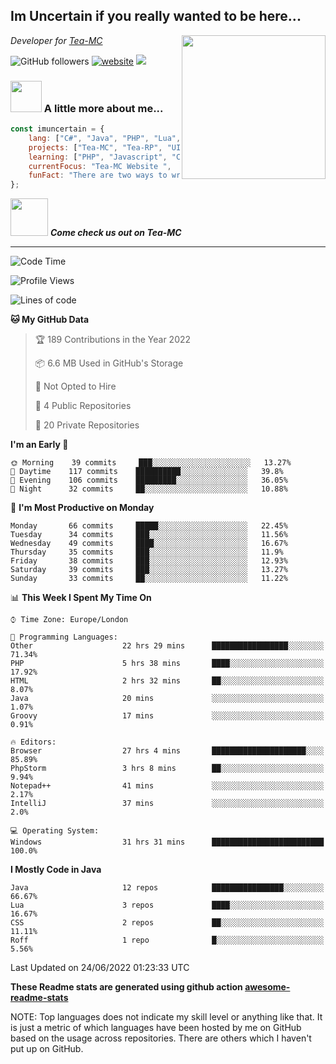 <h2>Im Uncertain if you really wanted to be here...</h2>
<img align='right' src="https://media.giphy.com/media/M9gbBd9nbDrOTu1Mqx/giphy.gif" width="230">
<p><em>Developer for <a href="https://tea-mc.com/">Tea-MC
</a>
</em></p>

![GitHub followers](https://img.shields.io/github/followers/imuncertain?label=Follow&style=social)
[![website](https://img.shields.io/badge/Website-46a2f1.svg?&style=flat-square&logo=Google-Chrome&logoColor=white&link=https://anmolsingh.me/)](https://tea-mc.com/)
![](https://visitor-badge.glitch.me/badge?page_id=imuncertain.imuncertain)

### <img src="https://clipartix.com/wp-content/uploads/2018/03/thinking-gif-2018-36.gif" width="50"> A little more about me...  

```javascript
const imuncertain = {
    lang: ["C#", "Java", "PHP", "Lua", "Javascript"],
    projects: ["Tea-MC", "Tea-RP", "UINC", "Life"],
    learning: ["PHP", "Javascript", "CSS"],
    currentFocus: "Tea-MC Website ",
    funFact: "There are two ways to write error-free programs; only the third one works"
};
```

<img src="https://tea-mc.com//assets/imgs/logo.png" width="60"> <em><b>Come check us out on Tea-MC</b></em>

---
<!--START_SECTION:waka-->
![Code Time](http://img.shields.io/badge/Code%20Time-42%20hrs%2043%20mins-blue)

![Profile Views](http://img.shields.io/badge/Profile%20Views-35-blue)

![Lines of code](https://img.shields.io/badge/From%20Hello%20World%20I%27ve%20Written-2%20Million%20lines%20of%20code-blue)

**🐱 My GitHub Data** 

> 🏆 189 Contributions in the Year 2022
 > 
> 📦 6.6 MB Used in GitHub's Storage 
 > 
> 🚫 Not Opted to Hire
 > 
> 📜 4 Public Repositories 
 > 
> 🔑 20 Private Repositories  
 > 
**I'm an Early 🐤** 

```text
🌞 Morning    39 commits     ███░░░░░░░░░░░░░░░░░░░░░░   13.27% 
🌆 Daytime    117 commits    ██████████░░░░░░░░░░░░░░░   39.8% 
🌃 Evening    106 commits    █████████░░░░░░░░░░░░░░░░   36.05% 
🌙 Night      32 commits     ██░░░░░░░░░░░░░░░░░░░░░░░   10.88%

```
📅 **I'm Most Productive on Monday** 

```text
Monday       66 commits     █████░░░░░░░░░░░░░░░░░░░░   22.45% 
Tuesday      34 commits     ███░░░░░░░░░░░░░░░░░░░░░░   11.56% 
Wednesday    49 commits     ████░░░░░░░░░░░░░░░░░░░░░   16.67% 
Thursday     35 commits     ███░░░░░░░░░░░░░░░░░░░░░░   11.9% 
Friday       38 commits     ███░░░░░░░░░░░░░░░░░░░░░░   12.93% 
Saturday     39 commits     ███░░░░░░░░░░░░░░░░░░░░░░   13.27% 
Sunday       33 commits     ██░░░░░░░░░░░░░░░░░░░░░░░   11.22%

```


📊 **This Week I Spent My Time On** 

```text
⌚︎ Time Zone: Europe/London

💬 Programming Languages: 
Other                    22 hrs 29 mins      █████████████████░░░░░░░░   71.34% 
PHP                      5 hrs 38 mins       ████░░░░░░░░░░░░░░░░░░░░░   17.92% 
HTML                     2 hrs 32 mins       ██░░░░░░░░░░░░░░░░░░░░░░░   8.07% 
Java                     20 mins             ░░░░░░░░░░░░░░░░░░░░░░░░░   1.07% 
Groovy                   17 mins             ░░░░░░░░░░░░░░░░░░░░░░░░░   0.91%

🔥 Editors: 
Browser                  27 hrs 4 mins       █████████████████████░░░░   85.89% 
PhpStorm                 3 hrs 8 mins        ██░░░░░░░░░░░░░░░░░░░░░░░   9.94% 
Notepad++                41 mins             ░░░░░░░░░░░░░░░░░░░░░░░░░   2.17% 
IntelliJ                 37 mins             ░░░░░░░░░░░░░░░░░░░░░░░░░   2.0%

💻 Operating System: 
Windows                  31 hrs 31 mins      █████████████████████████   100.0%

```

**I Mostly Code in Java** 

```text
Java                     12 repos            ████████████████░░░░░░░░░   66.67% 
Lua                      3 repos             ████░░░░░░░░░░░░░░░░░░░░░   16.67% 
CSS                      2 repos             ██░░░░░░░░░░░░░░░░░░░░░░░   11.11% 
Roff                     1 repo              █░░░░░░░░░░░░░░░░░░░░░░░░   5.56%

```



 Last Updated on 24/06/2022 01:23:33 UTC
<!--END_SECTION:waka-->

**These Readme stats are generated using github action [awesome-readme-stats](https://github.com/anmol098/waka-readme-stats)**

NOTE: Top languages does not indicate my skill level or anything like that. It is just a metric of which languages have been hosted by me on GitHub based on the usage across repositories. There are others which I haven't put up on GitHub.
<!--stackedit_data:
eyJoaXN0b3J5IjpbMTI2NjU1ODI4OCwtMTU1MDQ0NTAwOSwtMT
YyMTcyNTA5XX0=
-->
